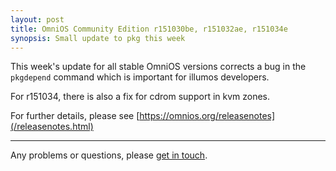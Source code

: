 ```yaml
---
layout: post
title: OmniOS Community Edition r151030be, r151032ae, r151034e
synopsis: Small update to pkg this week
---
```


This week's update for all stable OmniOS versions corrects a bug in the
`pkgdepend` command which is important for illumos developers.

For r151034, there is also a fix for cdrom support in kvm zones.

For further details, please see
[https://omnios.org/releasenotes](/releasenotes.html)

---

Any problems or questions, please [get in touch](/about/contact.html).

